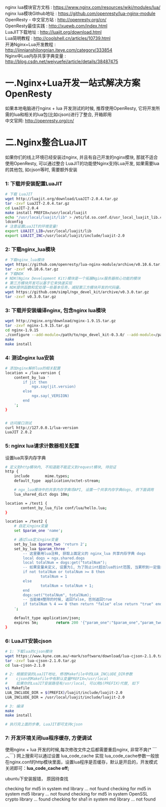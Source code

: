 nginx lua模块官方文档 : https://www.nginx.com/resources/wiki/modules/lua/    
nginx lua模块Github地址 : https://github.com/openresty/lua-nginx-module  
OpenResty - 中文官方站 : http://openresty.org/cn/  
OpenResty最佳实践 : http://xuewb.com/index.html  
LuaJIT下载地址 :  http://luajit.org/download.html     
Lua简明教程 : http://coolshell.cn/articles/10739.html     
开涛Nginx+Lua开发教程 : http://jinnianshilongnian.iteye.com/category/333854      
Nginx中Lua内存共享字典变量 : http://blog.csdn.net/weiyuefei/article/details/38487475      

# 一.Nginx+Lua开发一站式解决方案OpenResty
如果本地电脑进行nginx + lua 开发测试的时候, 推荐使用OpenResty, 它将开发所需的lua和相关的lua包(比如cjson)进行了整合, 开箱即用  
中文官网: http://openresty.org/cn/


# 二.Nginx整合LuaJIT
如果你们的线上环境已经安装过nginx, 并且有自己开发的nginx模块, 那就不适合使用OpenResty, 可以通过整合
LuaJIT的功能使Nginx支持Lua开发,
如果需要lua的其他包, 如cjson等时, 需要额外安装 
### 1: 下载并安装配置LuaJIT
```bash
# 下载 LuaJIT
wget http://luajit.org/download/LuaJIT-2.0.4.tar.gz
tar -zxvf LuaJIT-2.0.4.tar.gz
cd LuaJIT-2.0.4
make install PREFIX=/usr/local/luajit
echo "/usr/local/luajit/lib" > /etc/ld.so.conf.d/usr_local_luajit_lib.conf
ldconfig
# 注意设置LuaJIT的环境变量!
export LUAJIT_LIB=/usr/local/luajit/lib
export LUAJIT_INC=/usr/local/luajit/include/luajit-2.0
```

### 2: 下载nginx_lua模块
```bash
# 下载nginx_lua模块
wget https://github.com/openresty/lua-nginx-module/archive/v0.10.6.tar.gz
tar -zxvf v0.10.6.tar.gz
# 下载NDK
# NDK(Nginx Development Kit)模块是一个拓展Nginx服务器核心功能的模块
# 第三方模块开发可以基于它来快速实现
# NDK提供函数和宏处理一些基本任务，减轻第三方模块开发的代码量。
wget https://github.com/simpl/ngx_devel_kit/archive/v0.3.0.tar.gz
tar -zxvf v0.3.0.tar.gz
```

### 3: 下载并安装编译nginx, 包含nginx lua模块
```bash
wget http://nginx.org/download/nginx-1.9.15.tar.gz
tar -zxvf nginx-1.9.15.tar.gz
cd nginx-1.9.15
./configure --add-module=/path/to/ngx_devel_kit-0.3.0/ --add-module=/path/to/lua-nginx-module-0.10.6/
make
make install
```


### 4: 测试nginx lua安装
```bash
# 添加nginx解析lua的相关配置
location = /lua-version { 
    content_by_lua ' 
        if jit then 
            ngx.say(jit.version) 
        else 
            ngx.say(_VERSION) 
        end 
    '; 
}


# 访问接口测试
curl http://127.0.0.1/lua-version
LuaJIT 2.0.2
```


### 5: nginx lua请求计数器相关配置
设置lua共享内存字典
```bash
# 定义到http模块内, 不知道能不能定义到request模块, 待验证
http {
    include       mime.types;
    default_type  application/octet-stream;

    # ngx_lua模块中的共享内存字典项API, 设置一个共享内存字典dogs, 供下面调用
    lua_shared_dict dogs 10m;

```

```bash
location = /test1 {
       content_by_lua_file conf/lua/hello.lua;
}

location = /test2 {
    # 自定义nginx变量
    set $param_one 'name';

    # 通过lua定义nginx变量
    set_by_lua $param_two 'return 2';
    set_by_lua $param_three '
        -- 这里要用lua注释, 获取上面定义的 nginx_lua 共享内存字典 dogs
        local dogs = ngx.shared.dogs
        local totalNum = dogs:get("totalNum");
        -- 如果变量未定义, 设置为1, 为了防止int超出lua的int范围, 当累积到一定值的时候, 重新从1开始计算
        if not totalNum or totalNum >= 8 then
                totalNum = 1
        else                    
                totalNum = totalNum + 1;
        end     
        dogs:set("totalNum", totalNum);
        -- 当能被4整除的时候, 返回false, 否则返回true
        if totalNum % 4 == 0 then return "false" else return "true" end;
    ';
    
    default_type application/json;
    expires 5m;        return 200 '{"param_one":"$param_one","param_two":$param_two,"param_three":$param_three}';
}

```


### 6: LuaJIT安装cjson
```bash
# 1: 下载lua的cjson模块
wget https://www.kyne.com.au/~mark/software/download/lua-cjson-2.1.0.tar.gz
tar -zxvf lua-cjson-2.1.0.tar.gz 
cd lua-cjson-2.1.0

# 2: 根据安装的LuaJIT地址, 修改Makefile中的LUA_INCLUDE_DIR参数
#    cjson的Makefile中有默认变量PREFIX=/usr/local
#    如果你的LuaJIT安装路径有/usr/local, 可以用$(PREFIX)代替, 如下
vi Makefile
LUA_INCLUDE_DIR = $(PREFIX)/luajit/include/luajit-2.0
LUA_INCLUDE_DIR = /usr/local/luajit/include/luajit-2.0

# 3: 编译
make
make install

# 执行完上面的步奏, LuaJIT即可支持cjson
```

### 7: 开发环境关闭lua程序缓存, 方便调试
使用nginx + lua 开发的时候,每次修改文件之后都需要重启nginx, 非常不爽(* ￣︿￣)
网上搜索可以通过设置 lua_code_cache 实现
lua_code_cache参数一般放在nginx.conf的http模块里面，设置lua程序是否缓存，默认是开启的，开发模式关闭即可：**lua_code_cache off;**



ubuntu下安装报错， 原因待查找

checking for md5 in system md library ... not found
checking for md5 in system md5 library ... not found
checking for md5 in system OpenSSL crypto library ... found
checking for sha1 in system md library ... not found